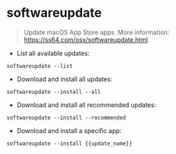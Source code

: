 # softwareupdate

> Update macOS App Store apps.
> More information: <https://ss64.com/osx/softwareupdate.html>.

- List all available updates:

`softwareupdate --list`

- Download and install all updates:

`softwareupdate --install --all`

- Download and install all recommended updates:

`softwareupdate --install --recommended`

- Download and install a specific app:

`softwareupdate --install {{update_name}}`
